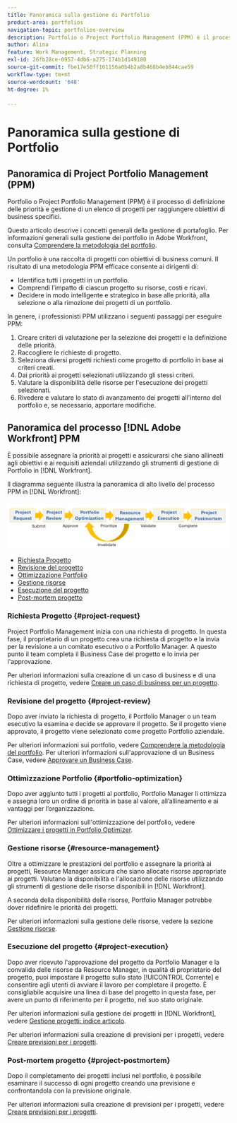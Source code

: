 ```yaml
---
title: Panoramica sulla gestione di Portfolio
product-area: portfolios
navigation-topic: portfolios-overview
description: Portfolio o Project Portfolio Management (PPM) è il processo di definizione delle priorità e gestione di un elenco di progetti per raggiungere obiettivi di business specifici. Un portfolio è una raccolta di progetti con obiettivi di business comuni.
author: Alina
feature: Work Management, Strategic Planning
exl-id: 26fb28ce-0957-4db6-a275-174b1d149180
source-git-commit: fbe17e50ff161156a0b4b2a8b468b4eb844cae59
workflow-type: tm+mt
source-wordcount: '648'
ht-degree: 1%

---
```


# Panoramica sulla gestione di Portfolio

<!--Audited: 09/2024-->

## Panoramica di Project Portfolio Management (PPM)

Portfolio o Project Portfolio Management (PPM) è il processo di definizione delle priorità e gestione di un elenco di progetti per raggiungere obiettivi di business specifici.

Questo articolo descrive i concetti generali della gestione di portafoglio. Per informazioni generali sulla gestione dei portfolio in Adobe Workfront, consulta [Comprendere la metodologia del portfolio](/help/quicksilver/manage-work/portfolios/portfolios-overview/portfolio-overview.md).

Un portfolio è una raccolta di progetti con obiettivi di business comuni. Il risultato di una metodologia PPM efficace consente ai dirigenti di:

* Identifica tutti i progetti in un portfolio.
* Comprendi l’impatto di ciascun progetto su risorse, costi e ricavi.
* Decidere in modo intelligente e strategico in base alle priorità, alla selezione o alla rimozione dei progetti di un portfolio.

In genere, i professionisti PPM utilizzano i seguenti passaggi per eseguire PPM:

1. Creare criteri di valutazione per la selezione dei progetti e la definizione delle priorità.
1. Raccogliere le richieste di progetto.
1. Seleziona diversi progetti richiesti come progetto di portfolio in base ai criteri creati.
1. Dai priorità ai progetti selezionati utilizzando gli stessi criteri.
1. Valutare la disponibilità delle risorse per l&#39;esecuzione dei progetti selezionati.
1. Rivedere e valutare lo stato di avanzamento dei progetti all&#39;interno del portfolio e, se necessario, apportare modifiche.

## Panoramica del processo [!DNL Adobe Workfront] PPM

È possibile assegnare la priorità ai progetti e assicurarsi che siano allineati agli obiettivi e ai requisiti aziendali utilizzando gli strumenti di gestione di Portfolio in [!DNL Workfront].

Il diagramma seguente illustra la panoramica di alto livello del processo PPM in [!DNL Workfront]:

![Processo di gestione portfolio progetti](assets/project-portfolio-management-process-diagram.png)

* [Richiesta Progetto](#project-request)
* [Revisione del progetto](#project-review)
* [Ottimizzazione Portfolio](#portfolio-optimization)
* [Gestione risorse](#resource-management)
* [Esecuzione del progetto](#project-execution)
* [Post-mortem progetto](#project-postmortem)

### Richiesta Progetto {#project-request}

Project Portfolio Management inizia con una richiesta di progetto. In questa fase, il proprietario di un progetto crea una richiesta di progetto e la invia per la revisione a un comitato esecutivo o a Portfolio Manager. A questo punto il team completa il Business Case del progetto e lo invia per l&#39;approvazione.

Per ulteriori informazioni sulla creazione di un caso di business e di una richiesta di progetto, vedere [Creare un caso di business per un progetto](../../../manage-work/projects/define-a-business-case/create-business-case.md).

### Revisione del progetto {#project-review}

Dopo aver inviato la richiesta di progetto, il Portfolio Manager o un team esecutivo la esamina e decide se approvare il progetto. Se il progetto viene approvato, il progetto viene selezionato come progetto Portfolio aziendale.

Per ulteriori informazioni sui portfolio, vedere [Comprendere la metodologia del portfolio](../../../manage-work/portfolios/portfolios-overview/portfolio-overview.md). Per ulteriori informazioni sull&#39;approvazione di un Business Case, vedere [Approvare un Business Case](../../../manage-work/projects/define-a-business-case/approve-business-case.md).

### Ottimizzazione Portfolio {#portfolio-optimization}

Dopo aver aggiunto tutti i progetti al portfolio, Portfolio Manager li ottimizza e assegna loro un ordine di priorità in base al valore, all’allineamento e ai vantaggi per l’organizzazione.

Per ulteriori informazioni sull&#39;ottimizzazione del portfolio, vedere [Ottimizzare i progetti in Portfolio Optimizer](../../../manage-work/portfolios/portfolio-optimizer/optimize-projects-in-portfolio-optimizer.md).

### Gestione risorse {#resource-management}

Oltre a ottimizzare le prestazioni del portfolio e assegnare la priorità ai progetti, Resource Manager assicura che siano allocate risorse appropriate ai progetti. Valutano la disponibilità e l&#39;allocazione delle risorse utilizzando gli strumenti di gestione delle risorse disponibili in [!DNL Workfront].

A seconda della disponibilità delle risorse, Portfolio Manager potrebbe dover ridefinire le priorità dei progetti.

Per ulteriori informazioni sulla gestione delle risorse, vedere la sezione [Gestione risorse](../../../resource-mgmt/manage-resources.md).

### Esecuzione del progetto {#project-execution}

Dopo aver ricevuto l&#39;approvazione del progetto da Portfolio Manager e la convalida delle risorse da Resource Manager, in qualità di proprietario del progetto, puoi impostare il progetto sullo stato [!UICONTROL Corrente] e consentire agli utenti di avviare il lavoro per completare il progetto. È consigliabile acquisire una linea di base del progetto in questa fase, per avere un punto di riferimento per il progetto, nel suo stato originale.

Per ulteriori informazioni sulla gestione dei progetti in [!DNL Workfront], vedere [Gestione progetti: indice articolo](../../../manage-work/projects/manage-projects/manage-projects-overview.md).

Per ulteriori informazioni sulla creazione di previsioni per i progetti, vedere [Creare previsioni per i progetti](../../../manage-work/projects/create-projects/create-baselines.md).

### Post-mortem progetto {#project-postmortem}

Dopo il completamento dei progetti inclusi nel portfolio, è possibile esaminare il successo di ogni progetto creando una previsione e confrontandola con la previsione originale.

Per ulteriori informazioni sulla creazione di previsioni per i progetti, vedere [Creare previsioni per i progetti](../../../manage-work/projects/create-projects/create-baselines.md).
